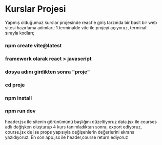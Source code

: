 # Kurslar Projesi
Yapmış olduğumuz kurslar projesinde react'e giriş tarzında bir basit bir web sitesi hazırlama adımları;
1.terminalde vite ile projeyi açıyoruz,
terminal sırayla kodları;
### npm create vite@latest
### framework olarak react > javascript
### dosya adını girdikten sonra "proje"
### cd proje
### npm install
### npm run dev 
header.jsx ile sitenin görünümünü başlığını düzeltiyoruz
data.jsx ile courses adlı değişken oluşturup 4 kurs tanımladıktan sonra, export ediyoruz,
course.jsx de ise props yapısıyla değişenlerin değerlerini ekrana yazıdıyoruz.
En son app.jsx ile header,course return ediyoruz



